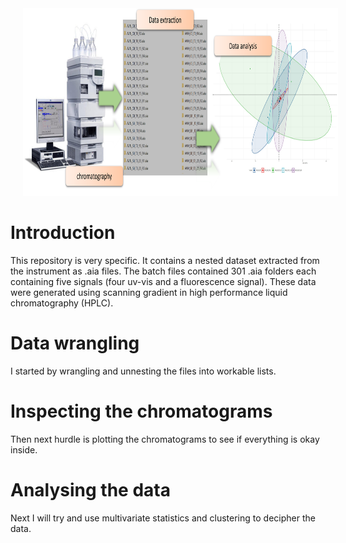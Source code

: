 <img height="300" src="./assets/Picture1.png" hspace="20" >

# Introduction
This repository is very specific. It contains a nested dataset extracted from the instrument as .aia files. 
The batch files contained 301 .aia folders each containing five signals (four uv-vis and a fluorescence signal).
These data were generated using scanning gradient in high performance liquid chromatography (HPLC).

# Data wrangling
I started by wrangling and unnesting the files into workable lists.

# Inspecting the chromatograms
Then next hurdle is plotting the chromatograms to see if everything is okay inside.

# Analysing the data
Next I will try and use multivariate statistics and clustering to decipher the data.
